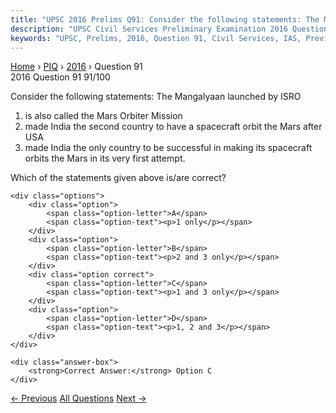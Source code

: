 ```yaml
---
title: "UPSC 2016 Prelims Q91: Consider the following statements: The Mangalyaan launched b..."
description: "UPSC Civil Services Preliminary Examination 2016 Question 91 with options and answer"
keywords: "UPSC, Prelims, 2016, Question 91, Civil Services, IAS, Previous Year Questions"
---
```


<nav class="breadcrumb">
    <a href="../../">Home</a>
    <span>›</span>
    <a href="../">PIQ</a>
    <span>›</span>
    <a href="./">2016</a>
    <span>›</span>
    <span>Question 91</span>
</nav>

<div class="question-header">
    <div class="question-meta">
        <span class="year-badge">2016</span>
        <span class="question-number">Question 91</span>
        <span class="progress">91/100</span>
    </div>
    <div class="progress-bar">
        <div class="progress-fill" style="width: 91.0%"></div>
    </div>
</div>

<div class="question-content">
    <div class="question-text">
        <p>Consider the following statements: The Mangalyaan launched by ISRO</p>
<ol>
<li>is also called the Mars Orbiter Mission</li>
<li>made India the second country to have a spacecraft orbit the Mars after USA</li>
<li>made India the only country to be successful in making its spacecraft orbits the Mars in its very first attempt.</li>
</ol>
<p>Which of the statements given above is/are correct?</p>
    </div>
    
    <div class="options">
        <div class="option">
            <span class="option-letter">A</span>
            <span class="option-text"><p>1 only</p></span>
        </div>
        <div class="option">
            <span class="option-letter">B</span>
            <span class="option-text"><p>2 and 3 only</p></span>
        </div>
        <div class="option correct">
            <span class="option-letter">C</span>
            <span class="option-text"><p>1 and 3 only</p></span>
        </div>
        <div class="option">
            <span class="option-letter">D</span>
            <span class="option-text"><p>1, 2 and 3</p></span>
        </div>
    </div>

    <div class="answer-box">
        <strong>Correct Answer:</strong> Option C
    </div>
</div>

<div class="question-nav">
    <a href="../q090-recently-for-the-first-time-in-our-country-which-o/" class="nav-btn prev">← Previous</a>
    <a href="../" class="nav-btn center">All Questions</a>
    <a href="../q092-what-was-the-main-reason-for-the-split-in-the-indi/" class="nav-btn next">Next →</a>
</div>
